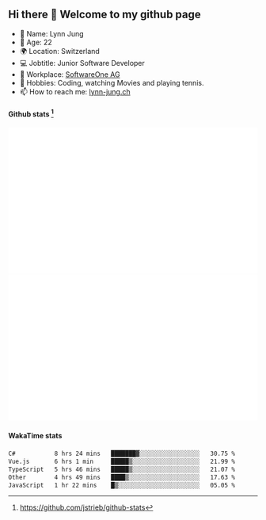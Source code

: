 ## Hi there 👋 Welcome to my github page

- 🧑 Name: Lynn Jung
- 🔞 Age: 22
- 🌍 Location: Switzerland
- 💻 Jobtitle: Junior Software Developer
- 🏢 Workplace: [SoftwareOne AG](https://www.softwareone.com/)
- 🎾 Hobbies: Coding, watching Movies and playing tennis.
- 📫 How to reach me: [lynn-jung.ch](https://lynn-jung.ch/)


#### Github stats [^1]
![](https://github.com/lynn-jung/github-stats/blob/master/generated/overview.svg)  ![](https://github.com/lynn-jung/github-stats/blob/master/generated/languages.svg)


#### WakaTime stats
<!--START_SECTION:waka-->
```text
C#           8 hrs 24 mins   ███████▓░░░░░░░░░░░░░░░░░   30.75 % 
Vue.js       6 hrs 1 min     █████▒░░░░░░░░░░░░░░░░░░░   21.99 % 
TypeScript   5 hrs 46 mins   █████▒░░░░░░░░░░░░░░░░░░░   21.07 % 
Other        4 hrs 49 mins   ████▒░░░░░░░░░░░░░░░░░░░░   17.63 % 
JavaScript   1 hr 22 mins    █▒░░░░░░░░░░░░░░░░░░░░░░░   05.05 % 
```
<!--END_SECTION:waka-->

[^1]: https://github.com/jstrieb/github-stats
